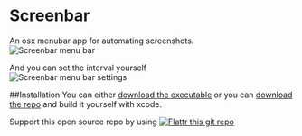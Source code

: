 # Screenbar
An osx menubar app for automating screenshots.    
![Screenbar menu bar](http://www.christianengvall.se/wp-content/uploads/2016/05/Screenbar.png "Screenbar main menu")    

And you can set the interval yourself    
![Screenbar menu bar settings](http://www.christianengvall.se/wp-content/uploads/2016/05/Screenbar-v01-settings.png "Screenbar settings menu")    

##Installation
You can either [download the executable](https://github.com/crilleengvall/Screenbar/releases/download/0.1/Screenbar-0.1.zip "download the executable")
 or you can 
 [download the repo](https://github.com/crilleengvall/Screenbar/releases/download/0.1/Screenbar-0.1.zip "download the repo") and build it yourself with xcode.

Support this open source repo by using
[![Flattr this git repo](http://api.flattr.com/button/flattr-badge-large.png)](https://flattr.com/submit/auto?user_id=ChristianEngvall&url=https://github.com/crilleengvall/Screenbar&title=Screenbar&language=&tags=github&category=software)  

